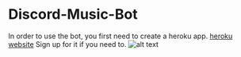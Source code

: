 # Discord-Music-Bot
In order to use the bot, you first need to create a heroku app. 
[heroku website](https://id.heroku.com/login)
Sign up for it if you need to.
![alt text](https://github.com/realmaomao/Discord-Music-Bot/blob/commands/music%20bot.png)
